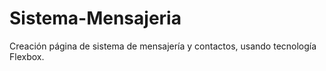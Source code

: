 # Sistema-Mensajeria

Creación página de sistema de mensajería y contactos, usando tecnología Flexbox.

